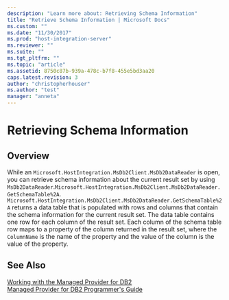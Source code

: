 ```yaml
---
description: "Learn more about: Retrieving Schema Information"
title: "Retrieve Schema Information | Microsoft Docs"
ms.custom: ""
ms.date: "11/30/2017"
ms.prod: "host-integration-server"
ms.reviewer: ""
ms.suite: ""
ms.tgt_pltfrm: ""
ms.topic: "article"
ms.assetid: 8750c87b-939a-478c-b7f8-455e5bd3aa20
caps.latest.revision: 3
author: "christopherhouser"
ms.author: "test"
manager: "anneta"
---
```

# Retrieving Schema Information

## Overview
While an `Microsoft.HostIntegration.MsDb2Client.MsDb2DataReader` is open, you can retrieve schema information about the current result set by using `MsDb2DataReader`.`Microsoft.HostIntegration.MsDb2Client.MsDb2DataReader.GetSchemaTable%2A`. `Microsoft.HostIntegration.MsDb2Client.MsDb2DataReader.GetSchemaTable%2A` returns a data table that is populated with rows and columns that contain the schema information for the current result set. The data table contains one row for each column of the result set. Each column of the schema table row maps to a property of the column returned in the result set, where the `ColumnName` is the name of the property and the value of the column is the value of the property.  
  
## See Also  
 [Working with the Managed Provider for DB2](../core/working-with-the-managed-provider-for-db21.md)   
 [Managed Provider for DB2 Programmer's Guide](../core/managed-provider-for-db2-programmer-s-guide2.md)   

